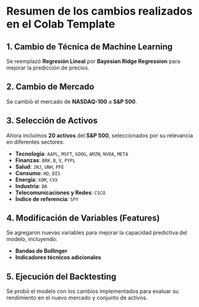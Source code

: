 # Resumen de los cambios realizados en el Colab Template

## 1. Cambio de Técnica de Machine Learning  
Se reemplazó **Regresión Lineal** por **Bayesian Ridge Regression** para mejorar la predicción de precios.

## 2. Cambio de Mercado  
Se cambió el mercado de **NASDAQ-100** a **S&P 500**.

## 3. Selección de Activos  
Ahora incluimos **20 activos** del **S&P 500**, seleccionados por su relevancia en diferentes sectores:

- **Tecnología**: `AAPL`, `MSFT`, `GOOG`, `AMZN`, `NVDA`, `META`
- **Finanzas**: `BRK.B`, `V`, `PYPL`
- **Salud**: `JNJ`, `UNH`, `PFE`
- **Consumo**: `HD`, `DIS`
- **Energía**: `XOM`, `CVX`
- **Industria**: `BA`
- **Telecomunicaciones y Redes**: `CSCO`
- **Índice de referencia**: `SPY`

## 4. Modificación de Variables (Features)  
Se agregaron nuevas variables para mejorar la capacidad predictiva del modelo, incluyendo:  

- **Bandas de Bollinger**  
- **Indicadores técnicos adicionales**  

## 5. Ejecución del Backtesting  
Se probó el modelo con los cambios implementados para evaluar su rendimiento en el nuevo mercado y conjunto de activos.

